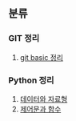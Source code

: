 
## 분류

### GIT 정리
1. [git basic 정리](./Git/Git%20basic.md)

### Python 정리
1. [데이터와 자료형](./Python/Python_01.md)
2. [제어문과 함수](./)
